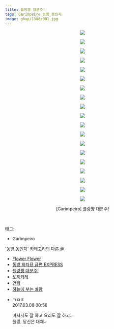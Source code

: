 ```yaml
---
title: 플랑쨩 대분주!
tags: Garimpeiro 동방_동인지
image: ghap/1808/001.jpg
---
```

<div class="article">
<p style="text-align: center; clear: none; float: none;"><img src="{{ site.nasurl }}/ghap/1808/001.jpg"/></p>
<p style="text-align: center; clear: none; float: none;"><img src="{{ site.nasurl }}/ghap/1808/002.jpg"/></p>
<p style="text-align: center; clear: none; float: none;"><img src="{{ site.nasurl }}/ghap/1808/003.jpg"/></p>
<p style="text-align: center; clear: none; float: none;"><img src="{{ site.nasurl }}/ghap/1808/004.jpg"/></p>
<p style="text-align: center; clear: none; float: none;"><img src="{{ site.nasurl }}/ghap/1808/005.jpg"/></p>
<p style="text-align: center; clear: none; float: none;"><img src="{{ site.nasurl }}/ghap/1808/006.jpg"/></p>
<p style="text-align: center; clear: none; float: none;"><img src="{{ site.nasurl }}/ghap/1808/007.jpg"/></p>
<p style="text-align: center; clear: none; float: none;"><img src="{{ site.nasurl }}/ghap/1808/008.jpg"/></p>
<p style="text-align: center; clear: none; float: none;"><img src="{{ site.nasurl }}/ghap/1808/009.jpg"/></p>
<p style="text-align: center; clear: none; float: none;"><img src="{{ site.nasurl }}/ghap/1808/010.jpg"/></p>
<p style="text-align: center; clear: none; float: none;"><img src="{{ site.nasurl }}/ghap/1808/011.jpg"/></p>
<p style="text-align: center; clear: none; float: none;"><img src="{{ site.nasurl }}/ghap/1808/012.jpg"/></p>
<p style="text-align: center; clear: none; float: none;"><img src="{{ site.nasurl }}/ghap/1808/013.jpg"/></p>
<p style="text-align: center; clear: none; float: none;"><img src="{{ site.nasurl }}/ghap/1808/014.jpg"/></p>
<p style="text-align: center; clear: none; float: none;"><img src="{{ site.nasurl }}/ghap/1808/015.jpg"/></p>
<p style="text-align: center; clear: none; float: none;"><img src="{{ site.nasurl }}/ghap/1808/016.jpg"/></p>
<p style="text-align: center; clear: none; float: none;"><img src="{{ site.nasurl }}/ghap/1808/017.jpg"/></p>
<p style="text-align: center; clear: none; float: none;"><img src="{{ site.nasurl }}/ghap/1808/018.jpg"/></p>
<p style="text-align: center; clear: none; float: none;"><img src="{{ site.nasurl }}/ghap/1808/019.jpg"/></p>
<p style="text-align: center; clear: none; float: none;">[Garimpeiro] 플랑쨩 대분주!</p>
<p><br/></p>
</div><div class="tagTrail">
<p>태그: </p>
<ul>
<li>Garimpeiro</li>
</ul>
</div><div class="another">
<p>'동방 동인지' 카테고리의 다른 글</p>
<ul>
<li><a href="/2016-08-24-ghap_1811">Flower Flower</a></li>
<li><a href="/2016-08-24-ghap_1809">동방 화차묘 급편 EXPRESS</a></li>
<li><a href="/2016-08-24-ghap_1808">플랑쨩 대분주!</a></li>
<li><a href="/2016-08-24-ghap_1807">토끼카레</a></li>
<li><a href="/2016-08-24-ghap_1806">연화</a></li>
<li><a href="/2016-08-24-ghap_1805">하늘에 부는 바람</a></li>
</ul>
</div><div class="cb_module cb_fluid">
<div class="cb_wrt cb_profile">
<div class="comment">
<ul>
<li class="cb_thumb_off" id="comment14933796">
<div class="cb_comment_area">
<div class="cb_info_area">
<div class="cb_section">
<span class="cb_nick_name">ㄱㅁㅎ</span>
</div>
<div class="cb_section">
<span class="cb_date">2017.03.08 00:58 </span>
</div>
</div>
<div class="cb_dsc_comment">
<p class="cb_dsc">
											마사지도 잘 하고 요리도 잘 하고...<br/>
플랑, 당신은 대체...
										</p>
</div>
</div></li>
</ul>
</div>
</div><!-- commentList close -->
</div>